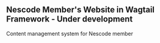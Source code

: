 ## Nescode Member's Website in Wagtail Framework - Under development
Content management system for Nescode member
